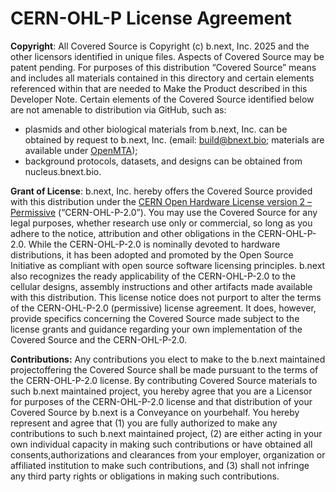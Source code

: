 # CERN-OHL-P License Agreement

**Copyright**: All Covered Source is Copyright (c) b.next, Inc. 2025 and the other licensors identified in unique files. Aspects of Covered Source may be patent pending. For purposes of this distribution “Covered Source” means and includes all materials contained in this directory and certain elements referenced within that are needed to Make the Product described in this Developer Note. Certain elements of the Covered Source identified below are not amenable to distribution via GitHub, such as:

- plasmids and other biological materials from b.next, Inc. can be obtained by request to b.next, Inc. (email: build@bnext.bio; materials are available under [OpenMTA](https://www.openplant.org/openmta));
- background protocols, datasets, and designs can be obtained from nucleus.bnext.bio.


**Grant of License**: b.next, Inc. hereby offers the Covered Source provided with this distribution under the [CERN Open Hardware License version 2 – Permissive](https://opensource.org/license/cern-ohl-p) (“CERN-OHL-P-2.0”). You may use the Covered Source for any legal purposes, whether research use only or commercial, so long as you adhere to the notice, attribution and other obligations in the CERN-OHL-P-2.0. While the CERN-OHL-P-2.0 is nominally devoted to hardware distributions, it has been adopted and promoted by the Open Source Initiative as compliant with open source software licensing principles. b.next also recognizes the ready applicability of the CERN-OHL-P-2.0 to the cellular designs, assembly instructions and other artifacts made available with this distribution. This license notice does not purport to alter the terms of the CERN-OHL-P-2.0 (permissive) license agreement. It does, however, provide specifics concerning the Covered Source made subject to the license grants and guidance regarding your own implementation of the Covered Source and the CERN-OHL-P-2.0.

**Contributions:** Any contributions you elect to make to the b.next maintained projectoffering the Covered Source shall be made pursuant to the terms of the CERN-OHL-P-2.0 license. By contributing Covered Source materials to such b.next maintained project, you hereby agree that you are a Licensor for purposes of the CERN-OHL-P-2.0 license and that distribution of your Covered Source by b.next is a Conveyance on yourbehalf. You hereby represent and agree that (1) you are fully authorized to make any contributions to such b.next maintained project, (2) are either acting in your own individual capacity in making such contributions or have obtained all consents,authorizations and clearances from your employer, organization or affiliated institution to make such contributions, and (3) shall not infringe any third party rights or obligations in making such contributions.